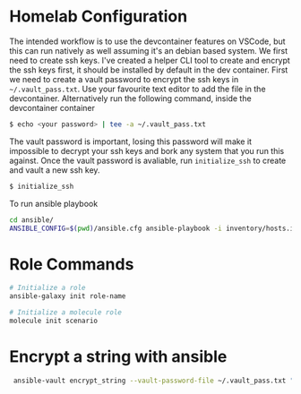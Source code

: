 # Homelab Configuration

The intended workflow is to use the devcontainer features on VSCode, but this can run natively as well assuming it's an debian based system. We first need to create ssh keys. I've created a helper CLI tool to create and encrypt the ssh keys first, it should be installed by default in the dev container. First we need to create a vault password to encrypt the ssh keys in `~/.vault_pass.txt`. Use your favourite text editor to add the file in the devcontainer. Alternatively run the following command, inside the devcontainer container

```bash
$ echo <your password> | tee -a ~/.vault_pass.txt
```

The vault password is important, losing this password will make it impossible to decrypt your ssh keys and bork any system that you run this against. Once the vault password is avaliable, run `initialize_ssh` to create and vault a new ssh key. 

```bash
$ initialize_ssh
```

To run ansible playbook
```bash
cd ansible/
ANSIBLE_CONFIG=$(pwd)/ansible.cfg ansible-playbook -i inventory/hosts.ini playbooks/test.yaml -K # No getting around the fact that the first time we have to supply the sudo password
```

# Role Commands

```bash
# Initialize a role
ansible-galaxy init role-name

# Initialize a molecule role
molecule init scenario
```

# Encrypt a string with ansible
```bash
 ansible-vault encrypt_string --vault-password-file ~/.vault_pass.txt "<string_to_encrypt>" --name "<name_of_variable_to_set>"
```